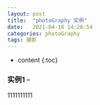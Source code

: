 ```yaml
---
layout: post
title:  "photoGraphy 实例"
date:   2021-04-18 14:28:54
categories: photoGraphy
tags: 摄影
---
```



* content
{:toc}
### 实例1 -

1111111111

